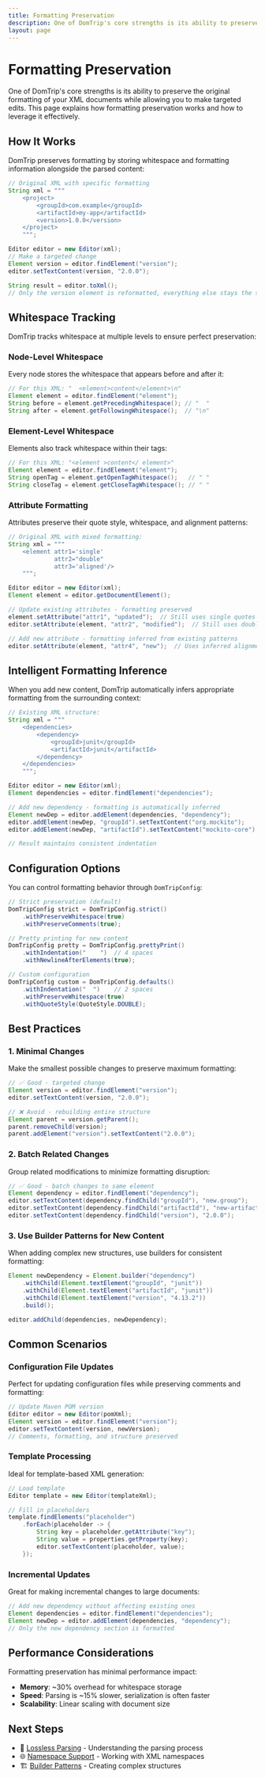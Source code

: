```yaml
---
title: Formatting Preservation
description: One of DomTrip's core strengths is its ability to preserve the original formatting of your XML documents while allowing you to make targeted edits
layout: page
---
```


# Formatting Preservation

One of DomTrip's core strengths is its ability to preserve the original formatting of your XML documents while allowing you to make targeted edits. This page explains how formatting preservation works and how to leverage it effectively.

## How It Works

DomTrip preserves formatting by storing whitespace and formatting information alongside the parsed content:

```java
// Original XML with specific formatting
String xml = """
    <project>
        <groupId>com.example</groupId>
        <artifactId>my-app</artifactId>
        <version>1.0.0</version>
    </project>
    """;

Editor editor = new Editor(xml);
// Make a targeted change
Element version = editor.findElement("version");
editor.setTextContent(version, "2.0.0");

String result = editor.toXml();
// Only the version element is reformatted, everything else stays the same
```

## Whitespace Tracking

DomTrip tracks whitespace at multiple levels to ensure perfect preservation:

### Node-Level Whitespace
Every node stores the whitespace that appears before and after it:

```java
// For this XML: "  <element>content</element>\n"
Element element = editor.findElement("element");
String before = element.getPrecedingWhitespace(); // "  "
String after = element.getFollowingWhitespace();  // "\n"
```

### Element-Level Whitespace
Elements also track whitespace within their tags:

```java
// For this XML: "<element >content</ element>"
Element element = editor.findElement("element");
String openTag = element.getOpenTagWhitespace();   // " "
String closeTag = element.getCloseTagWhitespace(); // " "
```

### Attribute Formatting
Attributes preserve their quote style, whitespace, and alignment patterns:

```java
// Original XML with mixed formatting:
String xml = """
    <element attr1='single'
             attr2="double"
             attr3='aligned'/>
    """;

Editor editor = new Editor(xml);
Element element = editor.getDocumentElement();

// Update existing attributes - formatting preserved
element.setAttribute("attr1", "updated");  // Still uses single quotes
editor.setAttribute(element, "attr2", "modified");  // Still uses double quotes

// Add new attribute - formatting inferred from existing patterns
editor.setAttribute(element, "attr4", "new");  // Uses inferred alignment and quotes
```

## Intelligent Formatting Inference

When you add new content, DomTrip automatically infers appropriate formatting from the surrounding context:

```java
// Existing XML structure:
String xml = """
    <dependencies>
        <dependency>
            <groupId>junit</groupId>
            <artifactId>junit</artifactId>
        </dependency>
    </dependencies>
    """;

Editor editor = new Editor(xml);
Element dependencies = editor.findElement("dependencies");

// Add new dependency - formatting is automatically inferred
Element newDep = editor.addElement(dependencies, "dependency");
editor.addElement(newDep, "groupId").setTextContent("org.mockito");
editor.addElement(newDep, "artifactId").setTextContent("mockito-core");

// Result maintains consistent indentation
```

## Configuration Options

You can control formatting behavior through `DomTripConfig`:

```java
// Strict preservation (default)
DomTripConfig strict = DomTripConfig.strict()
    .withPreserveWhitespace(true)
    .withPreserveComments(true);

// Pretty printing for new content
DomTripConfig pretty = DomTripConfig.prettyPrint()
    .withIndentation("    ")  // 4 spaces
    .withNewlineAfterElements(true);

// Custom configuration
DomTripConfig custom = DomTripConfig.defaults()
    .withIndentation("  ")    // 2 spaces
    .withPreserveWhitespace(true)
    .withQuoteStyle(QuoteStyle.DOUBLE);
```

## Best Practices

### 1. Minimal Changes
Make the smallest possible changes to preserve maximum formatting:

```java
// ✅ Good - targeted change
Element version = editor.findElement("version");
editor.setTextContent(version, "2.0.0");

// ❌ Avoid - rebuilding entire structure
Element parent = version.getParent();
parent.removeChild(version);
parent.addElement("version").setTextContent("2.0.0");
```

### 2. Batch Related Changes
Group related modifications to minimize formatting disruption:

```java
// ✅ Good - batch changes to same element
Element dependency = editor.findElement("dependency");
editor.setTextContent(dependency.findChild("groupId"), "new.group");
editor.setTextContent(dependency.findChild("artifactId"), "new-artifact");
editor.setTextContent(dependency.findChild("version"), "2.0.0");
```

### 3. Use Builder Patterns for New Content
When adding complex new structures, use builders for consistent formatting:

```java
Element newDependency = Element.builder("dependency")
    .withChild(Element.textElement("groupId", "junit"))
    .withChild(Element.textElement("artifactId", "junit"))
    .withChild(Element.textElement("version", "4.13.2"))
    .build();

editor.addChild(dependencies, newDependency);
```

## Common Scenarios

### Configuration File Updates
Perfect for updating configuration files while preserving comments and formatting:

```java
// Update Maven POM version
Editor editor = new Editor(pomXml);
Element version = editor.findElement("version");
editor.setTextContent(version, newVersion);
// Comments, formatting, and structure preserved
```

### Template Processing
Ideal for template-based XML generation:

```java
// Load template
Editor template = new Editor(templateXml);

// Fill in placeholders
template.findElements("placeholder")
    .forEach(placeholder -> {
        String key = placeholder.getAttribute("key");
        String value = properties.getProperty(key);
        editor.setTextContent(placeholder, value);
    });
```

### Incremental Updates
Great for making incremental changes to large documents:

```java
// Add new dependency without affecting existing ones
Element dependencies = editor.findElement("dependencies");
Element newDep = editor.addElement(dependencies, "dependency");
// Only the new dependency section is formatted
```

## Performance Considerations

Formatting preservation has minimal performance impact:

- **Memory**: ~30% overhead for whitespace storage
- **Speed**: Parsing is ~15% slower, serialization is often faster
- **Scalability**: Linear scaling with document size

## Next Steps

- 🔄 [Lossless Parsing](../../docs/features/lossless-parsing/) - Understanding the parsing process
- 🌐 [Namespace Support](../../docs/features/namespace-support/) - Working with XML namespaces
- 🏗️ [Builder Patterns](../../docs/advanced/factory-methods/) - Creating complex structures
